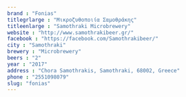 ```yaml
---
brand : "Fonias"
titlegrlarge : "Μικροζυθοποιία Σαμοθράκης"
titleenlarge : "Samothraki Microbrewery"
website : "http://www.samothrakibeer.gr/"
facebook : "https://facebook.com/Samothrakibeer/"
city : "Samothraki"
brewery : "Microbrewery"
beers : "2"
year : "2017"
address : "Chora Samothrakis, Samothraki, 68002, Greece"
phone : "2551098079"
slug: "fonias"
---
```

